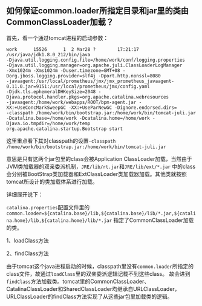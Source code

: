 ## 如何保证common.loader所指定目录和jar里的类由CommonClassLoader加载？
首先，看一个通过tomcat进程的启动参数：
```shell
work      15526      1  2 Mar28 ?        17:21:17 /usr/java/jdk1.8.0_212/bin/java 
-Djava.util.logging.config.file=/home/work/conf/logging.properties 
-Djava.util.logging.manager=org.apache.juli.ClassLoaderLogManager 
-Xmx1024m -Xms1024m -Duser.timezone=GMT+08 -Dorg.jboss.logging.provider=slf4j -Dport.http.nonssl=8080 
-javaagent:/usr/local/prometheus/jmx/jmx_prometheus_javaagent-0.11.0.jar=9151:/usr/local/prometheus/jmx/config.yaml 
-Djdk.tls.ephemeralDHKeySize=2048 -Djava.protocol.handler.pkgs=org.apache.catalina.webresources 
-javaagent:/home/work/webapps/ROOT/bpm-agent.jar -XX:+UseConcMarkSweepGC -XX:+UseParNewGC -Dignore.endorsed.dirs= 
-classpath /home/work/bin/bootstrap.jar:/home/work/bin/tomcat-juli.jar 
-Dcatalina.base=/home/work -Dcatalina.home=/home/work -Djava.io.tmpdir=/home/work/temp 
org.apache.catalina.startup.Bootstrap start
```
这里重点看下其对classpath的设置`-classpath /home/work/bin/bootstrap.jar:/home/work/bin/tomcat-juli.jar`

意思是只有这两个jar包里的class会被Application ClassLoader加载，当然由于JVM类加载器的双亲委派机制，`JRE/lib/rt.jar`和`JRE/lib/ext/*.jar`
中的class会分别被BootStrap类加载器和ExtClassLoader类加载器加载。其他类就按照tomcat所设计的类加载体系进行加载。


详细展开说下：

`catalina.properties`配置文件里的`common.loader=${catalina.base}/lib,${catalina.base}/lib/*.jar,${catalina.home}/lib,${catalina.home}/lib/*.jar`
指定了CommonClassLoader加载的类。

1、loadClass方法

2、findClass方法

由于tomcat这个java进程启动的时候，classpath里没有`common.loader`所指定的class文件，故通过`loadClass`里的双亲委派逻辑记载不到这些class。
故会进到`findClass`方法加载类。tomcat里的CommonClassLoader、CatalinaClassLoader和SharedClassLoader均继承自URLClassLoader，
URLClassLoader的findClass方法实现了从这些jar包里加载类的逻辑。

